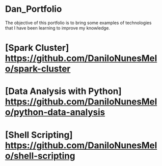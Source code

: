 # Dan_Portfolio
The objective of this portfolio is to bring some examples of technologies that I have been learning to improve my knowledge.


# [Spark Cluster] https://github.com/DaniloNunesMelo/spark-cluster

# [Data Analysis with Python] https://github.com/DaniloNunesMelo/python-data-analysis

# [Shell Scripting] https://github.com/DaniloNunesMelo/shell-scripting
